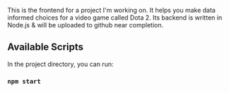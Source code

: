 This is the frontend for a project I'm working on. It helps you make data informed choices for a video game called Dota 2. Its backend is written in Node.js & will be uploaded to github near completion.

## Available Scripts

In the project directory, you can run:

### `npm start`
